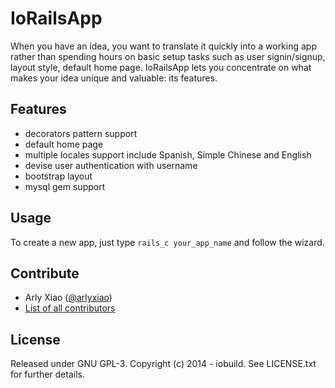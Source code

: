 # IoRailsApp

When you have an idea, you want to translate it quickly into a working app rather than spending hours on basic setup tasks such as user signin/signup, layout style, default home page. IoRailsApp lets you concentrate on what makes your idea unique and valuable: its features.


## Features

* decorators pattern support
* default home page
* multiple locales support include Spanish, Simple Chinese and English
* devise user authentication with username
* bootstrap layout
* mysql gem support


## Usage

To create a new app, just type `rails_c your_app_name` and follow the wizard.

    
## Contribute

* Arly Xiao ([@arlyxiao](https://github.com/arlyxiao))
* [List of all contributors](https://github.com/iobuild/io_rails_app/contributors)

## License

Released under GNU GPL-3. Copyright (c) 2014 - iobuild. See LICENSE.txt for further details.
